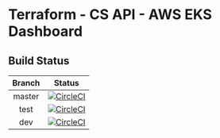 # Terraform - CS API - AWS EKS Dashboard

## Build Status

| Branch | Status |
|:---:|:---:|
| master |[![CircleCI](https://circleci.com/gh/rb-org/cs-api-aws-eks-dashboard/tree/master.svg?style=svg&circle-token=c0f27697321d85680106a3aae1c677f54e8ec876)](https://circleci.com/gh/rb-org/cs-api-aws-eks-dashboard/tree/master)|
| test |[![CircleCI](https://circleci.com/gh/rb-org/cs-api-aws-eks-dashboard/tree/uat.svg?style=svg&circle-token=c0f27697321d85680106a3aae1c677f54e8ec876)](https://circleci.com/gh/rb-org/cs-api-aws-eks-dashboard/tree/uat)|
| dev |[![CircleCI](https://circleci.com/gh/rb-org/cs-api-aws-eks-dashboard/tree/dev.svg?style=svg&circle-token=c0f27697321d85680106a3aae1c677f54e8ec876)](https://circleci.com/gh/rb-org/cs-api-aws-eks-dashboard/tree/dev)|